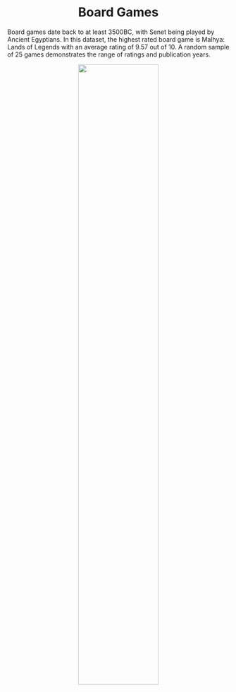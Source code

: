 <h1 align="center"> Board Games </h1>

Board games date back to at least 3500BC, with Senet being played by Ancient Egyptians. In this dataset, the highest rated board game is Malhya: Lands of Legends with an average rating of 9.57 out of 10. A random sample of 25 games demonstrates the range of ratings and publication years.


<p align="center">
  <img src="https://github.com/nrennie/tidytuesday/blob/main/2022/2022-01-25/20220125.jpeg?raw=true" width="60%">
</p>